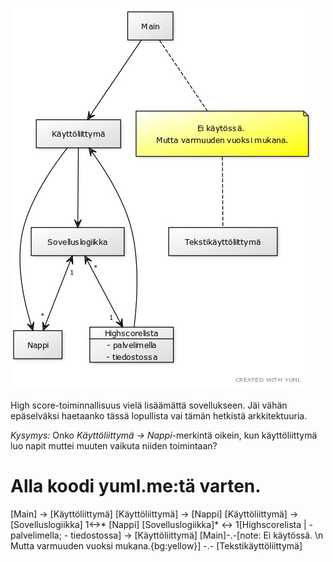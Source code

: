 ![Kaavio](https://github.com/olenleo/ot-harjoitustyo/blob/master/dokumentaatio/rytmipelikaavio2.jpg)


High score-toiminnallisuus vielä lisäämättä sovellukseen.
Jäi vähän epäselväksi haetaanko tässä lopullista vai tämän hetkistä arkkitektuuria.

*Kysymys:* Onko *Käyttöliittymä -> Nappi*-merkintä oikein, kun käyttöliittymä luo napit muttei muuten vaikuta niiden toimintaan?








# Alla koodi yuml.me:tä varten.

[Main] -> [Käyttöliittymä]
[Käyttöliittymä] -> [Nappi]
[Käyttöliittymä] -> [Sovelluslogiikka] 1<->* [Nappi]
[Sovelluslogiikka]* <-> 1[Highscorelista | - palvelimella; - tiedostossa] -> [Käyttöliittymä]
[Main]-.-[note: Ei käytössä. \n Mutta varmuuden vuoksi mukana.{bg:yellow}] -.-  [Tekstikäyttöliittymä]
